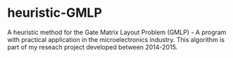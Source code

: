 # heuristic-GMLP
A heuristic method for the Gate Matrix Layout Problem (GMLP) - A program with practical application in the microelectronics industry.
This algorithm is part of my reseach project developed between 2014-2015. 
